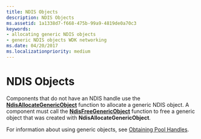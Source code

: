 ```yaml
---
title: NDIS Objects
description: NDIS Objects
ms.assetid: 1a1338d7-f668-475b-99a9-4819de0a70c3
keywords:
- allocating generic NDIS objects
- generic NDIS objects WDK networking
ms.date: 04/20/2017
ms.localizationpriority: medium
---
```


# NDIS Objects





Components that do not have an NDIS handle use the [**NdisAllocateGenericObject**](https://msdn.microsoft.com/library/windows/hardware/ff561603) function to allocate a generic NDIS object. A component must call the [**NdisFreeGenericObject**](https://msdn.microsoft.com/library/windows/hardware/ff561850) function to free a generic object that was created with **NdisAllocateGenericObject**.

For information about using generic objects, see [Obtaining Pool Handles](obtaining-pool-handles.md).

 

 





